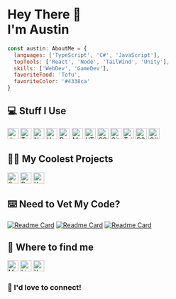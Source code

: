 # Hey There 👋<br/>I'm Austin
```javascript
const austin: AboutMe = {
  languages: ['TypeScript', 'C#', 'JavaScript'],
  topTools: ['React', 'Node', 'TailWind', 'Unity'],
  skills: ['WebDev', 'GameDev'],
  favoriteFood: 'Tofu',
  favoriteColor: '#4338ca'
}
```
## 💻 Stuff I Use
<picture><img src="https://img.shields.io/badge/JavaScript-grey?logo=javascript" alt="JavaScript" title="JavaScript" height="25" /></picture>
<picture><img src="https://img.shields.io/badge/TypeScript-grey?logo=typescript" alt="TypeScript" title="TypeScript" height="25" /></picture>
<picture><img src="https://img.shields.io/badge/Node.js-grey?logo=nodedotjs" alt="Node.js" title="Node.js" height="25" /></picture>
<picture><img src="https://img.shields.io/badge/Unity_Engine-grey?logo=unity" alt="Unity Engine" title="Unity Engine" height="25" /></picture>
<picture><img src="https://img.shields.io/badge/React-grey?logo=react" alt="React" title="React" height="25" /></picture>
<picture><img src="https://img.shields.io/badge/MongoDB-grey?logo=mongodb" alt="MongoDB" title="MongoDB" height="25" /></picture>
<picture><img src="https://img.shields.io/badge/HTML-grey?logo=html5" alt="HTML5" title="HTML5" height="25" /></picture>
<picture><img src="https://img.shields.io/badge/CSS-grey?logo=css3" alt="CSS3" title="CSS3" height="25" /></picture>
<picture><img src="https://img.shields.io/badge/Git-grey?logo=git" alt="Git" title="Git" height="25" /></picture>
<picture><img src="https://img.shields.io/badge/Tailwind_CSS-grey?logo=tailwindcss" alt="Tailwind CSS" title="Tailwind CSS" height="25" /></picture>
<picture><img src="https://img.shields.io/badge/D3.js-grey?logo=d3dotjs" alt="D3.js" title="D3.js" height="25" /></picture>
<picture><img src="https://img.shields.io/badge/C%23-grey?logo=dotnet" alt="C#" title="C#" height="25" /></picture>

<!--!<picture>[Top Langs](https://github-readme-stats.vercel.app/api/top-langs/?username=austin-weeks&layout=compact)</picture>-->

## 🧑‍💻 My Coolest Projects
<a href="https://store.steampowered.com/app/2618690/Seas_of_Rebellion/" target="_blank"><img src="https://img.shields.io/badge/Seas_of_Rebellion-%231A9FFF?logo=steam" alt="Seas of Rebellion" title="Seas of Rebellion" height="25" /></a>
<a href="https://austin-weeks.github.io/osrs-ge-app" target="_blank"><img src="https://img.shields.io/badge/📈_RuneScape_Stock_App-%23a16207" alt="RuneScape Stock App" title="RuneScape Stock App" height="25" /></a>
<a href="https://austinweeks.dev/youtube" target="_blank"><img src="https://img.shields.io/badge/🍜_YuTube-%23a855f7" alt="YuTube" title="YuTube" height="25" /></a>

## ⌨️ Need to Vet My Code?
[![Readme Card](https://github-readme-stats.vercel.app/api/pin/?username=austin-weeks&repo=osrs-ge-app&theme=material-palenight)](https://github.com/austin-weeks/osrs-ge-app)
[![Readme Card](https://github-readme-stats.vercel.app/api/pin/?username=austin-weeks&repo=chess&theme=material-palenight)](https://github.com/austin-weeks/chess)
[![Readme Card](https://github-readme-stats.vercel.app/api/pin/?username=austin-weeks&repo=Seas-of-Rebellion-Snippets&theme=material-palenight)](https://github.com/austin-weeks/Seas-of-Rebellion-Snippets)

## 📒 Where to find me
<a href="https://austinweeks.dev" target="_blank"><img src="https://img.shields.io/badge/💼_My_Portfolio-%236366f1" alt="My Portfolio" title="My Portfolio" height="25" /></a>
<a href="https://www.linkedin.com/in/austinweeks" target="_blank"><img src="https://img.shields.io/badge/LinkedIn-%230A66C2?logo=linkedin" alt="LinkedIn" title="LinkedIn" height="25" /></a>
<a href="https://www.youtube.com/@AustinWeeks" target="_blank"><img src="https://img.shields.io/badge/YouTube-%23FF0000?logo=youtube" alt="YouTube" title="YouTube" height="25" /></a>
### 🙋 I'd love to connect!

